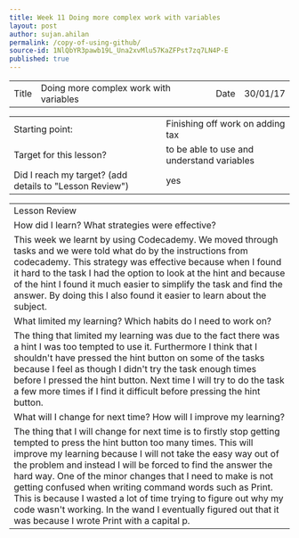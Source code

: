 ```yaml
---
title: Week 11 Doing more complex work with variables
layout: post
author: sujan.ahilan
permalink: /copy-of-using-github/
source-id: 1NlQbYR3pawb19L_Una2xvMlu57KaZFPst7zq7LN4P-E
published: true
---
```

<table>
  <tr>
    <td>Title</td>
    <td>Doing more complex work with variables</td>
    <td>Date</td>
    <td>30/01/17</td>
  </tr>
</table>


<table>
  <tr>
    <td>Starting point:</td>
    <td>Finishing off work on adding tax</td>
  </tr>
  <tr>
    <td>Target for this lesson?</td>
    <td>to be able to use and understand variables</td>
  </tr>
  <tr>
    <td>Did I reach my target? 
(add details to "Lesson Review")</td>
    <td> yes</td>
  </tr>
</table>


<table>
  <tr>
    <td>Lesson Review</td>
  </tr>
  <tr>
    <td>How did I learn? What strategies were effective? </td>
  </tr>
  <tr>
    <td>This week we learnt by using Codecademy. We moved through tasks and we were told what do by the instructions from codecademy. This strategy was effective because when I found it hard to the task I had the option to look at the hint and because of the hint I found it much easier to simplify the task and find the answer. By doing this I also found it easier to learn about the subject.</td>
  </tr>
  <tr>
    <td>What limited my learning? Which habits do I need to work on? </td>
  </tr>
  <tr>
    <td>The thing that limited my learning was due to the fact there was a hint I was too tempted to use it. Furthermore I think that I shouldn't have pressed the hint button on some of the tasks because I feel as though I didn't try the task enough times before I pressed the hint button. Next time I will try to do the task a few more times if I find it difficult before pressing the hint button.</td>
  </tr>
  <tr>
    <td>What will I change for next time? How will I improve my learning?</td>
  </tr>
  <tr>
    <td>The thing that I will change for next time is to firstly stop getting tempted to press the hint button too many times. This will improve my learning because I will not take the easy way out of the problem and instead I will be forced to find the answer the hard way. One of the minor changes that I need to make is not getting confused when writing command words such as Print. This is because I wasted a lot of time trying to figure out why my code wasn't working. In the wand I eventually figured out that it was because I wrote Print with a capital p.</td>
  </tr>
</table>


